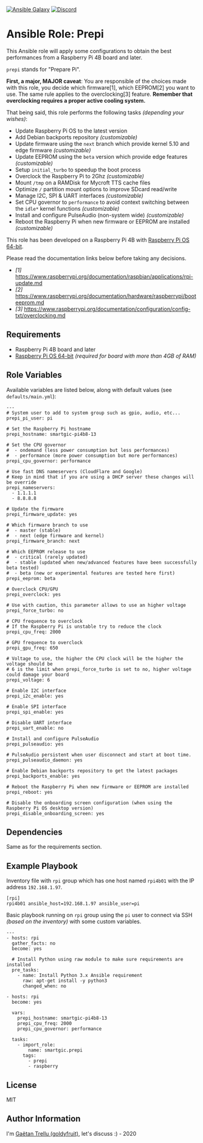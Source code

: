 [![Ansible Galaxy](https://img.shields.io/badge/galaxy-smartgic.prepi-green.svg?style=flat)](https://galaxy.ansible.com/smartgic/prepi)
[![Discord](https://img.shields.io/discord/809074036733902888)](https://discord.gg/Vu7Wmd9j) 

# Ansible Role: Prepi

This Ansible role will apply some configurations to obtain the best performances from a Raspberry Pi 4B board and later.

`prepi` stands for "Prepare Pi".

**First, a major, MAJOR caveat**: You are responsible of the choices made with this role, you decide which firmware[1], which EEPROM[2] you want to use. The same rule applies to the overclocking[3] feature. **Remember that overclocking requires a proper active cooling system.**

That being said, this role performs the following tasks _(depending your wishes)_:

- Update Raspberry Pi OS to the latest version
- Add Debian backports repository _(customizable)_
- Update firmware using the `next` branch which provide kernel 5.10 and edge firmware _(customizable)_
- Update EEPROM using the `beta` version which provide edge features _(customizable)_
- Setup `initial_turbo` to speedup the boot process
- Overclock the Raspberry Pi to 2Ghz _(customizable)_
- Mount `/tmp` on a RAMDisk for Mycroft TTS cache files
- Optimize `/` partition mount options to improve SDcard read/write
- Manage I2C, SPI & UART interfaces _(customizable)_
- Set CPU governor to `performance` to avoid context switching between the `idle*` kernel functions _(customizable)_
- Install and configure PulseAudio (non-system wide) _(customizable)_
- Reboot the Raspberry Pi when new firmware or EEPROM are installed _(customizable)_

This role has been developed on a Raspberry Pi 4B with [Raspberry Pi OS 64-bit](https://downloads.raspberrypi.org/raspios_arm64/images).

Please read the documentation links below before taking any decisions.

- _[1]_ https://www.raspberrypi.org/documentation/raspbian/applications/rpi-update.md
- _[2]_ https://www.raspberrypi.org/documentation/hardware/raspberrypi/booteeprom.md
- _[3]_ https://www.raspberrypi.org/documentation/configuration/config-txt/overclocking.md

## Requirements

- Raspberry Pi 4B board and later
- [Raspberry Pi OS 64-bit](https://downloads.raspberrypi.org/raspios_arm64/images) _(required for board with more than 4GB of RAM)_

## Role Variables

Available variables are listed below, along with default values (see `defaults/main.yml`):

```
---
# System user to add to system group such as gpio, audio, etc...
prepi_pi_user: pi

# Set the Raspberry Pi hostname
prepi_hostname: smartgic-pi4b8-13

# Set the CPU governor
#  - ondemand (less power consumption but less performances)
#  - performance (more power consumption but more performances)
prepi_cpu_governor: performance

# Use fast DNS nameservers (CloudFlare and Google)
# Keep in mind that if you are using a DHCP server these changes will be override
prepi_nameservers:
  - 1.1.1.1
  - 8.8.8.8

# Update the firmware
prepi_firmware_update: yes

# Which firmware branch to use
#  - master (stable)
#  - next (edge firmware and kernel)
prepi_firmware_branch: next

# Which EEPROM release to use
#  - critical (rarely updated)
#  - stable (updated when new/advanced features have been successfully beta tested)
#  - beta (new or experimental features are tested here first)
prepi_eeprom: beta

# Overclock CPU/GPU
prepi_overclock: yes

# Use with caution, this parameter allows to use an higher voltage
prepi_force_turbo: no

# CPU frequence to overclock
# If the Raspberry Pi is unstable try to reduce the clock
prepi_cpu_freq: 2000

# GPU frequence to overclock
prepi_gpu_freq: 650

# Voltage to use, the higher the CPU clock will be the higher the voltage should be
# 6 is the limit when prepi_force_turbo is set to no, higher voltage could damage your board
prepi_voltage: 6

# Enable I2C interface
prepi_i2c_enable: yes

# Enable SPI interface
prepi_spi_enable: yes

# Disable UART interface
prepi_uart_enable: no

# Install and configure PulseAudio
prepi_pulseaudio: yes

# PulseAudio persistent when user disconnect and start at boot time.
prepi_pulseaudio_daemon: yes

# Enable Debian backports repository to get the latest packages
prepi_backports_enable: yes

# Reboot the Raspberry Pi when new firmware or EEPROM are installed
prepi_reboot: yes

# Disable the onboarding screen configuration (when using the Raspberry Pi OS desktop version)
prepi_disable_onboarding_screen: yes
```

## Dependencies

Same as for the requirements section.

## Example Playbook

Inventory file with `rpi` group which has one host named `rpi4b01` with the IP address `192.168.1.97`.

```
[rpi]
rpi4b01 ansible_host=192.168.1.97 ansible_user=pi
```

Basic playbook running on `rpi` group using the `pi` user to connect via SSH _(based on the inventory)_ with some custom variables.

```
---
- hosts: rpi
  gather_facts: no
  become: yes

  # Install Python using raw module to make sure requirements are installed
  pre_tasks:
    - name: Install Python 3.x Ansible requirement
      raw: apt-get install -y python3
      changed_when: no

- hosts: rpi
  become: yes

  vars:
    prepi_hostname: smartgic-pi4b8-13
    prepi_cpu_freq: 2000
    prepi_cpu_governor: performance

  tasks:
    - import_role:
        name: smartgic.prepi
      tags:
        - prepi
        - raspberry
```

## License

MIT

## Author Information

I'm [Gaëtan Trellu (goldyfruit)](https://smartgic.io/), let's discuss :) - 2020
